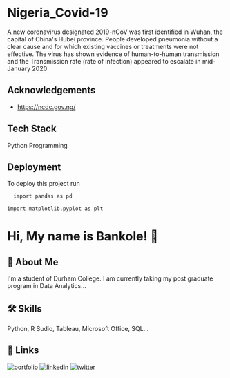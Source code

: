 # Nigeria_Covid-19

A new coronavirus designated 2019-nCoV was first identified in Wuhan, the capital of China's Hubei province. People developed pneumonia without a clear cause and for which existing vaccines or treatments were not effective. The virus has shown evidence of human-to-human transmission and the Transmission rate (rate of infection) appeared to escalate in mid-January 2020

## Acknowledgements

 - https://ncdc.gov.ng/


## Tech Stack

Python Programming

## Deployment

To deploy this project run

```bash
  import pandas as pd
```
```bash
import matplotlib.pyplot as plt
```


# Hi, My name is Bankole! 👋


## 🚀 About Me
I'm a student of Durham College. I am currently taking my post graduate program in Data Analytics...


## 🛠 Skills
Python, R Sudio, Tableau, Microsoft Office, SQL...


## 🔗 Links
[![portfolio](https://img.shields.io/badge/my_portfolio-000?style=for-the-badge&logo=ko-fi&logoColor=white)](https://katherinempeterson.com/)
[![linkedin](https://img.shields.io/badge/linkedin-0A66C2?style=for-the-badge&logo=linkedin&logoColor=white)](https://www.linkedin.com/)
[![twitter](https://img.shields.io/badge/twitter-1DA1F2?style=for-the-badge&logo=twitter&logoColor=white)](https://twitter.com/)


